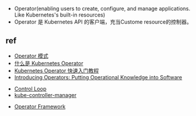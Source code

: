 + Operator(enabling users to create, configure, and manage applications. Like Kubernetes's built-in resources)
+  Operator 是 Kubernetes API 的客户端，充当Custome resource的控制器。

## ref
+ [Operator 模式](https://kubernetes.io/zh/docs/concepts/extend-kubernetes/operator/)
+ [什么是 Kubernetes Operator](https://www.redhat.com/zh/topics/containers/what-is-a-kubernetes-operator)
+ [Kubernetes Operator 快速入门教程](https://www.qikqiak.com/post/k8s-operator-101/)
+ [Introducing Operators: Putting Operational Knowledge into Software](https://coreos.com/blog/introducing-operators.html)


<!-- details -->
+ [Control Loop](https://kubernetes.io/zh/docs/concepts/architecture/controller/)
+ [kube-controller-manager](https://kubernetes.io/docs/reference/command-line-tools-reference/kube-controller-manager/)

<!-- code -->
+ [Operator Framework](https://github.com/operator-framework)
